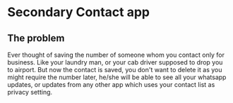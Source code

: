# Secondary Contact app 

## The problem 
Ever thought of saving the number of someone whom you contact only for business. Like your laundry man, or your cab driver supposed to drop you to airport. But now the contact is saved, you don't want to delete it as you might require the number later, he/she will be able to see all your whatsapp updates, or updates from any other app which uses your contact list as privacy setting.

